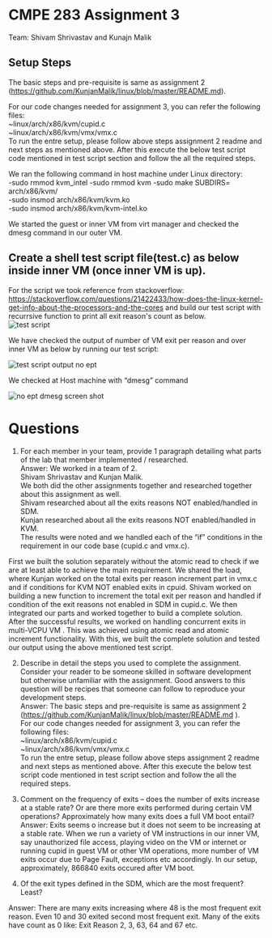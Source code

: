 # CMPE 283 Assignment 3
Team: Shivam Shrivastav and Kunajn Malik 

## Setup Steps

The basic steps and pre-requisite is same as assignment 2 (https://github.com/KunjanMalik/linux/blob/master/README.md).

For our code changes needed for assignment 3, you can refer the following files:   \
~linux/arch/x86/kvm/cupid.c  
~linux/arch/x86/kvm/vmx/vmx.c   
To run the entre setup, please follow above steps assignment 2 readme and next steps as mentioned above. After this execute the below test script code mentioned in test script section and follow the all the required steps.  

We ran the following command in host machine under Linux directory:  
-sudo rmmod kvm_intel -sudo rmmod kvm 
-sudo make SUBDIRS= arch/x86/kvm/  
-sudo insmod arch/x86/kvm/kvm.ko  
-sudo insmod arch/x86/kvm/kvm-intel.ko  



We started the guest or inner VM from virt manager and checked the dmesg command in our outer VM.   

## Create a shell test script file(test.c) as below inside inner VM (once inner VM is up).

For the script we took reference from stackoverflow: https://stackoverflow.com/questions/21422433/how-does-the-linux-kernel-get-info-about-the-processors-and-the-cores  and build our test script with recurrsive function to print all exit reason's count as below.  
![test script](https://user-images.githubusercontent.com/24988178/102020963-8af15480-3da2-11eb-82d3-034a1e3cdb3c.png) 


We have checked the output of number of VM exit per reason and over inner VM as below by running our test script:

![test script output no ept](https://user-images.githubusercontent.com/24988178/102020723-081bca00-3da1-11eb-8798-bb5317e7c936.png)

  


We checked at Host machine with “dmesg” command 

![no ept dmesg screen shot](https://user-images.githubusercontent.com/24988178/102020634-61cfc480-3da0-11eb-8c66-dde1208826c3.png)

# Questions


1.	For each member in your team, provide 1 paragraph detailing what parts of the lab that member implemented / researched.  
Answer: We worked in a team of 2.  
Shivam Shrivastav and Kunjan Malik.  
We both did the other assignments together and researched together about this assignment as well.  
Shivam researched about all the exits reasons NOT enabled/handled in SDM.  
Kunjan researched about all the exits reasons NOT enabled/handled in KVM.  
The results were noted and we handled each of the “if” conditions in the requirement in our code base (cupid.c and vmx.c).   
  
First we built the solution separately without the atomic read to check if we are at least able to achieve the main requirement.
We shared the load, where Kunjan worked on the total exits per reason increment part in vmx.c and if conditions for KVM NOT enabled exits in cpuid. Shivam worked on building a new function to increment the total exit per reason and handled if condition of the exit reasons not enabled in SDM in cupid.c. We then integrated our parts and worked together to build a complete solution.  
After the successful results, we worked on handling concurrent exits in multi-VCPU VM . This was achieved using atomic read and atomic increment functionality. With this, we built the complete solution and tested our output using the above mentioned test script.  


2.	Describe in detail the steps you used to complete the assignment. Consider your reader to be someone skilled in software development but otherwise unfamiliar with the assignment. Good answers to this question will be recipes that someone can follow to reproduce your development steps.  
Answer: The basic steps and pre-requisite is same as assignment 2 (https://github.com/KunjanMalik/linux/blob/master/README.md ).  
For our code changes needed for assignment 3, you can refer the following files:  
~linux/arch/x86/kvm/cupid.c   
~linux/arch/x86/kvm/vmx/vmx.c  
To run the entre setup, please follow above steps assignment 2 readme and next steps as mentioned above. After this execute the below test script code mentioned in test script section and follow the all the required steps.   

3.	Comment on the frequency of exits – does the number of exits increase at a stable rate? Or are there more exits performed during certain VM operations? Approximately how many exits does a full VM boot entail?  
Answer: Exits seems o increase but it does not seem to be increasing at a stable rate. When we run a variety of VM instructions in our inner VM, say unauthorized file access, playing video on the VM or internet or running cupid in guest VM or other VM operations, more number of VM exits occur due to Page Fault, exceptions etc accordingly.
In our setup, approximately, 866840 exits occured after VM boot.   


4. Of the exit types defined in the SDM, which are the most frequent? Least?

Answer: There are many exits increasing where 48 is the most frequent exit reason. Even 10 and 30 exited second most frequent exit. Many of the exits have count as 0 like: Exit Reason 2, 3, 63, 64 and 67 etc. 






